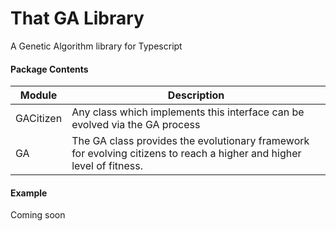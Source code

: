 # That GA Library
A Genetic Algorithm library for Typescript

#### Package Contents
|Module|Description|
|---|---|
|GACitizen|Any class which implements this interface can be evolved via the GA process|
|GA|The GA class provides the evolutionary framework for evolving citizens to reach a higher and higher level of fitness.|

#### Example
Coming soon